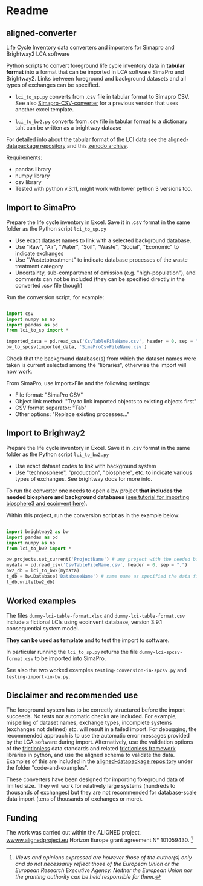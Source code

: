 # Readme

## aligned-converter

Life Cycle Inventory data converters and importers for Simapro and Brightway2 LCA software

Python scripts to convert foreground life cycle inventory data in **tabular format** into a format that can be imported in LCA software SimaPro and Brightway2.
Links between foreground and background datasets and all types of exchanges can be specified.

* `lci_to_sp.py` converts from .csv file in tabular format to Simapro CSV. See also [Simapro-CSV-converter](https://github.com/massimopizzol/Simapro-CSV-converter) for a previous version that uses another excel template.
 
* `lci_to_bw2.py` converts from .csv file in tabular format to a dictionary taht can be written as a brightway dataase

For detailed info about the tabular format of the LCI data see the [aligned-datapackage repository](https://github.com/massimopizzol/aligned-datapackage) and this [zenodo archive](xxx).


Requirements:

* pandas library
* numpy library
* csv library
* Tested with python v.3.11, might work with lower python 3 versions too. 


## Import to SimaPro

Prepare the life cycle inventory in Excel. 
Save it in .csv format in the same folder as the Python script `lci_to_sp.py` 

* Use exact dataset names to link with a selected background database. 
* Use "Raw", "Air", "Water", "Soil", "Waste", "Social", "Economic"  to indicate exchanges
* Use "Wastetotreatment" to indicate database processes of the waste treatment category
* Uncertainty, sub-compartment of emission (e.g. "high-population"), and comments can not be included (they can be specified directly in the converted .csv file though)


Run the conversion script, for example:

```python

import csv
import numpy as np
import pandas as pd
from lci_to_sp import *

imported_data = pd.read_csv('CsvTableFileName.csv', header = 0, sep = ",", encoding='utf-8-sig')
bw_to_spcsv(imported_data, 'SimaProCsvFileName.csv')

```

Check that the background database(s) from which the dataset names were taken is current selected among the "libraries", otherwise the import will now work.

From SimaPro, use Import>File and the following settings:

* File format: "SimaPro CSV"
* Object link method: "Try to link imported objects to existing objects first"
* CSV format separator: "Tab"
* Other options: "Replace existing processes..."


## Import to Brighway2

Prepare the life cycle inventory in Excel. 
Save it in .csv format in the same folder as the Python script `lci_to_bw2.py`

* Use exact dataset codes to link with background system
* Use "technosphere", "production", "biosphere", etc. to indicate various types of exchanges. See brightway docs for more info. 

To run the converter one needs to open a bw project **that includes the needed biosphere and background databases** ([see tutorial for importing biosphere3 and ecoinvent here](https://github.com/massimopizzol/advanced-lca-notebooks/blob/main/Course-material/3-Ecoinvent.ipynb)).

Within this project, run the conversion script as in the example below:

```python

import brightway2 as bw
import pandas as pd
import numpy as np
from lci_to_bw2 import *

bw.projects.set_current('ProjectName') # any project with the needed biosphere and background database
mydata = pd.read_csv('CsvTableFileName.csv', header = 0, sep = ",")
bw2_db = lci_to_bw2(mydata) 
t_db = bw.Database('DatabaseName') # same name as specified the data file under "Activity database"
t_db.write(bw2_db) 

```

## Worked examples

The files `dummy-lci-table-format.xlsx` and `dummy-lci-table-format.csv` include a fictional LCIs using ecoinvent database, version 3.9.1 consequential system model.

**They can be used as template** and to test the import to software. 

In particular running the `lci_to_sp.py`  returns the file `dummy-lci-spcsv-format.csv` to be imported into SimaPro. 

See also the two worked examples `testing-conversion-in-spcsv.py` and `testing-import-in-bw.py`.


## Disclaimer and recommended use

The foreground system has to be correctly structured before the import succeeds. No tests nor automatic checks are included. For example, mispelling of dataset names, exchange types, incomplete systems (exchanges not defined) etc. will result in a failed import. For debugging, the recommended approach is to use the automatic error messages provided by the LCA software during import. Alternatively, use the validation options of the [frictionless](https://specs.frictionlessdata.io/#overview) data standards and related [frictionless framework](https://framework.frictionlessdata.io/) libraries in python, and use the aligned schema to validate the data. Examples of this are included in the [aligned-datapackage repository](https://github.com/massimopizzol/aligned-datapackage) under the folder "code-and-examples".

These converters have been designed for importing foreground data of limited size. They will work for relatively large systems (hundreds to thousands of exchanges) but they are not recommended for database-scale data import (tens of thousands of exchanges or more).  


## Funding

The work was carried out within the ALIGNED project, [wwww.alignedproject.eu](wwww.alignedproject.eu) Horizon Europe grant agreement N° 101059430. [^1]


[^1]: _Views and opinions expressed are however those of the author(s) only and do not necessarily reflect those of the European Union or the European Research Executive Agency. Neither the European Union nor the granting authority can be held responsible for them._
